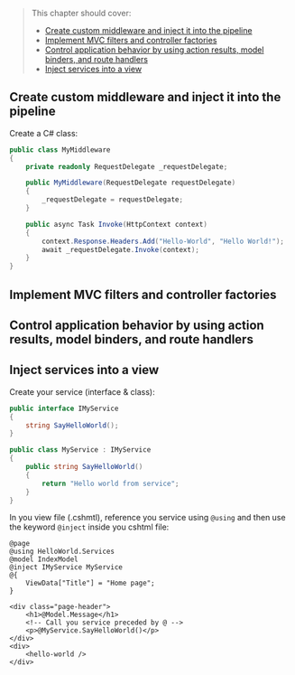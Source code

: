 > This chapter should cover:
> - [Create custom middleware and inject it into the pipeline]()
> - [Implement MVC filters and controller factories]()
> - [Control application behavior by using action results, model binders, and route handlers]()
> - [Inject services into a view]()

## Create custom middleware and inject it into the pipeline

Create a C# class:
```csharp
public class MyMiddleware
{
    private readonly RequestDelegate _requestDelegate;

    public MyMiddleware(RequestDelegate requestDelegate)
    {
        _requestDelegate = requestDelegate;
    }

    public async Task Invoke(HttpContext context)
    {
        context.Response.Headers.Add("Hello-World", "Hello World!");
        await _requestDelegate.Invoke(context);
    }
}
```

## Implement MVC filters and controller factories
## Control application behavior by using action results, model binders, and route handlers
## Inject services into a view

Create your service (interface  & class):
```csharp
public interface IMyService
{
    string SayHelloWorld();
}

public class MyService : IMyService
{
    public string SayHelloWorld()
    {
        return "Hello world from service";
    }
}
```
In you view file (.cshmtl), reference you service using `@using`  and then use the keyword `@inject` inside you cshtml file:
```cshtml
@page
@using HelloWorld.Services
@model IndexModel
@inject IMyService MyService
@{
    ViewData["Title"] = "Home page";
}

<div class="page-header">
    <h1>@Model.Message</h1>
    <!-- Call you service preceded by @ -->
    <p>@MyService.SayHelloWorld()</p>
</div>
<div>
    <hello-world />
</div>

```